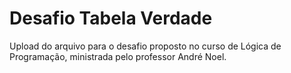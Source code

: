 # Desafio Tabela Verdade

Upload do arquivo para o desafio proposto no curso de Lógica de Programação, ministrada pelo professor André Noel.
